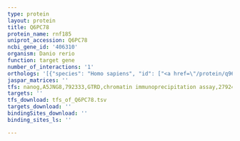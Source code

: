 ```yaml
---
type: protein
layout: protein
title: Q6PC78
protein_name: rnf185
uniprot_accession: Q6PC78
ncbi_gene_id: '406310'
organism: Danio rerio
function: target gene
number_of_interactions: '1'
orthologs: '[{"species": "Homo sapiens", "id": ["<a href=\"/protein/q96gf1\">Q96GF1</a>"]}, {"species": "Rattus norvegicus", "id": ["<a href=\"/protein/q568y3\">Q568Y3</a>"]}, {"species": "Drosophila melanogaster", "id": ["<a href=\"/protein/q8iqm1\">Q8IQM1</a>"]}, {"species": "Caenorhabditis elegans", "id": ["Q09463"]}]'
jaspar_matrices: ''
tfs: nanog,A5JNG8,792333,GTRD,chromatin immunoprecipitation assay,27924024%5Buid%5D,No
targets: ''
tfs_download: tfs_of_Q6PC78.tsv
targets_download: ''
bindingSites_download: ''
binding_sites_ls: ''

---
```

